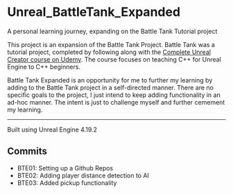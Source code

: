 # Unreal_BattleTank_Expanded
A personal learning journey, expanding on the Battle Tank Tutorial project

This project is an expansion of the Battle Tank Project. Battle Tank was a tutorial project, completed by following along with the [Complete Unreal Creator course on Udemy](https://www.udemy.com/unrealcourse/learn/v4/overview). The course focuses on teaching C++ for Unreal Engine to C++ beginners.

Battle Tank Expanded is an opportunity for me to further my learning by adding to the Battle Tank project in a self-directed manner. There are no specific goals to the project, I just intend to keep adding functionality in an ad-hoc manner. The intent is just to challenge myself and further cemement my learning.

---

Built using Unreal Engine 4.19.2

## Commits
* BTE01: Setting up a Github Repos
* BTE02: Adding player distance detection to AI
* BTE03: Added pickup functionality